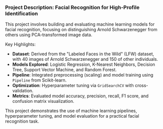 ### Project Description: Facial Recognition for High-Profile Identification  

This project involves building and evaluating machine learning models for facial recognition, focusing on distinguishing Arnold Schwarzenegger from others using PCA-transformed image data.  

Key Highlights:  
- **Dataset**: Derived from the "Labeled Faces in the Wild" (LFW) dataset, with 40 images of Arnold Schwarzenegger and 150 of other individuals.  
- **Models Explored**: Logistic Regression, K-Nearest Neighbors, Decision Tree, Support Vector Machine, and Random Forest.  
- **Pipeline**: Integrated preprocessing (scaling) and model training using `Pipeline` from Scikit-learn.  
- **Optimization**: Hyperparameter tuning via `GridSearchCV` with cross-validation.  
- **Metrics**: Evaluated model accuracy, precision, recall, F1 score, and confusion matrix visualization.  

This project demonstrates the use of machine learning pipelines, hyperparameter tuning, and model evaluation for a practical facial recognition task.
